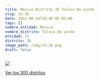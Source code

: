 ```yaml
---
title: México Distrito 26 Toluca De Lerdo
slug: 15-26
date: 2021-06-24T10:46:05-05:00
tags: []
nombre_entidad: México
nombre_distrito: Toluca De Lerdo
entidad: 15
distrito: 26
image_path: /img/15-26.png
draft: false
---
```


![](/img/15-26.png)

[Ver los 300 distritos](/docs/elecciones-2021)
